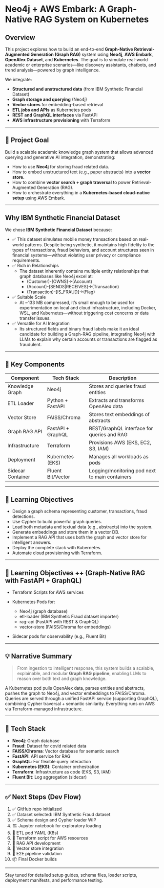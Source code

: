 # Neo4j + AWS Embark: A Graph-Native RAG System on Kubernetes

## Overview

This project explores how to build an end-to-end **Graph-Native Retrieval-Augmented Generation (Graph RAG)** system using **Neo4j**, **AWS Embark**, **OpenAlex Dataset**, and **Kubernetes**. The goal is to simulate real-world academic or enterprise scenarios—like discovery assistants, chatbots, and trend analysis—powered by graph intelligence.

We integrate:

* **Structured and unstructured data** (from IBM Synthetic Financial Dataset)
* **Graph storage and querying** (Neo4j)
* **Vector stores** for embedding-based retrieval
* **ETL jobs and APIs** as Kubernetes pods
* **REST and GraphQL interfaces** via FastAPI
* **AWS infrastructure provisioning** with Terraform

---

## 🚀 Project Goal

Build a scalable academic knowledge graph system that allows advanced querying and generative AI integration, demonstrating:

* How to use **Neo4j** for storing fraud related data.
* How to embed unstructured text (e.g., paper abstracts) into a **vector store**.
* How to combine **vector search + graph traversal** to power Retrieval-Augmented Generation (RAG).
* How to orchestrate everything in a **Kubernetes-based cloud-native setup** using AWS Embark.

---

## Why IBM Synthetic Financial Dataset
We chose **IBM Synthetic Financial Dataset** because:

* ✅ This dataset simulates mobile money transactions based on real-world patterns. Despite being synthetic, it maintains high fidelity to the types of transactions, fraud behaviors, and account structures seen in financial systems—without violating user privacy or compliance requirements.
* ✅ Rich in Relationships
   - The dataset inherently contains multiple entity relationships that graph databases like Neo4j excel at:
     - (Customer)-[OWNS]->(Account)
     - (Account)-[SENDS|RECEIVES]->(Transaction)
     - (Transaction)-[IS_FRAUD]->(Flag)
* ✅ Suitable Scale
  - At ~133 MB compressed, it’s small enough to be used for experimentation on local and cloud infrastructure, including Docker, WSL, and Kubernetes—without triggering cost concerns or data transfer issues.
* ✅ Versatile for AI Integration
  - Its structured fields and binary fraud labels make it an ideal candidate for building a Graph-RAG pipeline, integrating Neo4j with LLMs to explain why certain accounts or transactions are flagged as fraudulent.

---

## 🧱 Key Components

| Component         | Tech Stack        | Description                                    |
| ----------------- | ----------------- | ---------------------------------------------- |
| Knowledge Graph   | Neo4j             | Stores and queries fraud entities              |
| ETL Loader        | Python + FastAPI  | Extracts and transforms OpenAlex data          |
| Vector Store      | FAISS/Chroma      | Stores text embeddings of abstracts            |
| Graph RAG API     | FastAPI + GraphQL | REST/GraphQL interface for queries and RAG     |
| Infrastructure    | Terraform         | Provisions AWS (EKS, EC2, S3, IAM)             |
| Deployment        | Kubernetes (EKS)  | Manages all workloads as pods                  |
| Sidecar Container | Fluent Bit/Vector | Logging/monitoring pod next to main containers |

---

## 🧠 Learning Objectives

* Design a graph schema representing customer, transactions, fraud detections.
* Use Cypher to build powerful graph queries.
* Load both metadata and textual data (e.g., abstracts) into the system.
* Generate embeddings and store them in a vector DB.
* Implement a RAG API that uses both the graph and vector store for intelligent answers.
* Deploy the complete stack with Kubernetes.
* Automate cloud provisioning with Terraform.

---

## 🎯 Learning Objectives ++ (Graph-Native RAG with FastAPI + GraphQL)

* Terraform Scripts for AWS services
* Kubernetes Pods for:

  * Neo4j (graph database)
  * etl-loader (IBM Synthetic Fraud dataset importer)
  * rag-api (FastAPI with REST & GraphQL)
  * vector-store (FAISS/Chroma for embeddings)
* Sidecar pods for observability (e.g., Fluent Bit)

---

## 💡 Narrative Summary

> From ingestion to intelligent response, this system builds a scalable, explainable, and modular **Graph RAG pipeline**, enabling LLMs to reason over both text and graph knowledge.

A Kubernetes pod pulls OpenAlex data, parses entities and abstracts, pushes the graph to Neo4j, and vector embeddings to FAISS/Chroma. Queries are served through a unified FastAPI service (supporting GraphQL), combining Cypher traversal + semantic similarity. Everything runs on AWS via Terraform-managed infrastructure.

---

## 🔧 Tech Stack

* **Neo4j**: Graph database
* **Fraud**: Dataset for covid related data
* **FAISS/Chroma**: Vector database for semantic search
* **FastAPI**: API service for RAG
* **GraphQL**: For flexible query interaction
* **Kubernetes (EKS)**: Container orchestration
* **Terraform**: Infrastructure as code (EKS, S3, IAM)
* **Fluent Bit**: Log aggregation (sidecar)

---

## ✅ Next Steps (Dev Flow)

1. ✅ GitHub repo initialized 
2. ✅ Dataset selected: IBM Synthetic Fraud dataset
3. ✅ Schema design and Cypher loader WIP
4. 🏗️ Jupyter notebook for exploratory loading
5. 🔄 ETL pod YAML (K8s)
6. 🔄 Terraform script for AWS resources
7. 🔄 RAG API development
8. 🔄 Vector store integration
9. 🔄 E2E pipeline validation
10. 📦 Final Docker builds

---

Stay tuned for detailed setup guides, schema files, loader scripts, deployment manifests, and performance testing.

